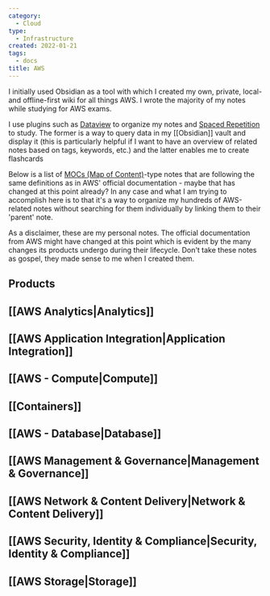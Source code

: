 ```yaml
---
category:
  - Cloud
type:
  - Infrastructure
created: 2022-01-21
tags:
  - docs
title: AWS
---
```

I initially used Obsidian as a tool with which I created my own, private, local- and offline-first wiki for all things AWS. I wrote the majority of my notes while studying for AWS exams. 

I use plugins such as [Dataview](https://github.com/blacksmithgu/obsidian-dataview) to organize my notes and [Spaced Repetition](https://github.com/st3v3nmw/obsidian-spaced-repetition) to study. The former is a way to query data in my [[Obsidian]] vault and display it (this is particularly helpful if I want to have an overview of related notes based on tags, keywords, etc.) and the latter enables me to create flashcards 

Below is a list of [MOCs (Map of Content)](https://notes.linkingyourthinking.com/Cards/MOCs+(defn))-type notes that are following the same definitions as in AWS' official documentation - maybe that has changed at this point already? In any case and what I am trying to accomplish here is to that it's a way to organize my hundreds of AWS-related notes without searching for them individually by linking them to their 'parent' note.

As a disclaimer, these are my personal notes. The official documentation from AWS might have changed at this point which is evident by the many changes its products undergo during their lifecycle. Don't take these notes as gospel, they made sense to me when I created them. 

## Products

## [[AWS Analytics|Analytics]]

## [[AWS Application Integration|Application Integration]]

## [[AWS - Compute|Compute]]

## [[Containers]]

## [[AWS - Database|Database]]

## [[AWS Management & Governance|Management & Governance]]

## [[AWS Network & Content Delivery|Network & Content Delivery]]

## [[AWS Security, Identity & Compliance|Security, Identity & Compliance]]

## [[AWS Storage|Storage]]

